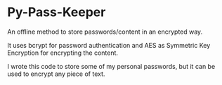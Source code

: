 # Py-Pass-Keeper

An offline method to store passwords/content in an encrypted way.

It uses bcrypt for password authentication and AES as Symmetric Key Encryption for encrypting the content.

I wrote this code to store some of my personal passwords, but it can be used to encrypt any piece of text. 
